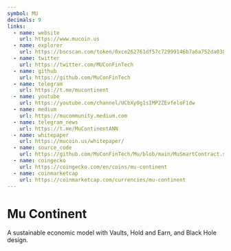 ```yaml
---
symbol: MU
decimals: 9
links:
  - name: website
    url: https://www.mucoin.us
  - name: explorer
    url: https://bscscan.com/token/0xce262761df57c72999146b7a6a752da03835db4a
  - name: twitter
    url: https://twitter.com/MUConFinTech
  - name: github
    url: https://github.com/MuConFinTech
  - name: telegram
    url: https://t.me/mucontinent
  - name: youtube
    url: https://youtube.com/channel/UCbXy0g1sIMP2ZEvfeloF1dw
  - name: medium
    url: https://mucommunity.medium.com
  - name: telegram_news
    url: https://t.me/MuContinentANN
  - name: whitepaper
    url: https://mucoin.us/whitepaper/
  - name: source_code
    url: https://github.com/MuConFinTech/Mu/blob/main/MuSmartContract.sol
  - name: coingecko
    url: https://coingecko.com/en/coins/mu-continent
  - name: coinmarketcap
    url: https://coinmarketcap.com/currencies/mu-continent
---
```


# Mu Continent

A sustainable economic model with Vaults, Hold and Earn, and Black Hole design.
